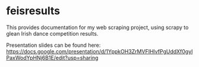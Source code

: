 # feisresults
This provides documentation for my web scraping project, using scrapy to glean Irish dance competition results.

Presentation slides can be found here:
https://docs.google.com/presentation/d/1YppkOH3ZrMVFIHlvfPgUddXf0gylPaxWodYpHNj6B1E/edit?usp=sharing
